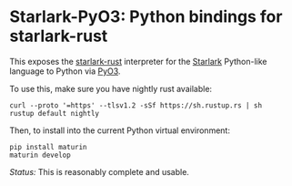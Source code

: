 # Starlark-PyO3: Python bindings for starlark-rust

This exposes the
[starlark-rust](https://github.com/facebookexperimental/starlark-rust/)
interpreter for the
[Starlark](https://github.com/bazelbuild/starlark/blob/master/spec.md)
Python-like language to Python via [PyO3](https://pyo3.rs).

To use this, make sure you have nightly rust available:
```
curl --proto '=https' --tlsv1.2 -sSf https://sh.rustup.rs | sh
rustup default nightly
```

Then, to install into the current Python virtual environment:
```
pip install maturin
maturin develop
```

*Status:* This is reasonably complete and usable.
